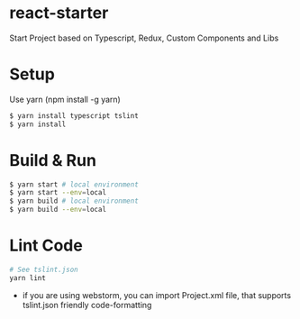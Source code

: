 # react-starter
Start Project based on Typescript, Redux, Custom Components and Libs

# Setup
Use yarn (npm install -g yarn)

```bash
$ yarn install typescript tslint
$ yarn install
```

# Build & Run
```bash
$ yarn start # local environment
$ yarn start --env=local
$ yarn build # local environment
$ yarn build --env=local
```

# Lint Code
```bash
# See tslint.json
yarn lint
```
- if you are using webstorm, you can import Project.xml file, that supports tslint.json friendly code-formatting

